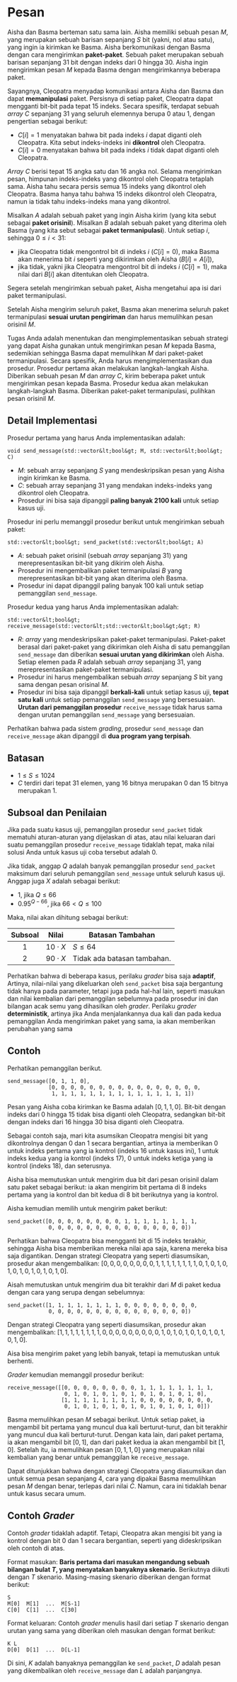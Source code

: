 # Pesan

Aisha dan Basma berteman satu sama lain.
Aisha memiliki sebuah pesan $M$, yang merupakan sebuah barisan sepanjang $S$ bit (yakni, nol atau satu),
yang ingin ia kirimkan ke Basma.
Aisha berkomunikasi dengan Basma dengan cara mengirimkan **paket-paket**.
Sebuah paket merupakan sebuah barisan sepanjang $31$ bit dengan indeks dari $0$ hingga $30$.
Aisha ingin mengirimkan pesan $M$ kepada Basma
dengan mengirimkannya beberapa paket.

Sayangnya, Cleopatra menyadap komunikasi antara Aisha dan Basma
dan dapat **memanipulasi** paket.
Persisnya di setiap paket, Cleopatra dapat mengganti bit-bit pada tepat $15$ indeks.
Secara spesifik, terdapat sebuah *array* $C$ sepanjang $31$
yang seluruh elemennya berupa $0$ atau $1$, dengan pengertian sebagai berikut:

* $C[i] = 1$
  menyatakan bahwa bit pada indeks $i$ dapat diganti oleh Cleopatra.
  Kita sebut indeks-indeks ini **dikontrol** oleh Cleopatra.
* $C[i] = 0$
  menyatakan bahwa bit pada indeks $i$ tidak dapat diganti oleh Cleopatra.

*Array* $C$ berisi tepat $15$ angka satu dan $16$ angka nol.
Selama mengirimkan pesan, himpunan indeks-indeks yang dikontrol oleh Cleopatra tetaplah sama.
Aisha tahu secara persis semua $15$ indeks yang dikontrol oleh Cleopatra.
Basma hanya tahu bahwa $15$ indeks dikontrol oleh Cleopatra,
namun ia tidak tahu indeks-indeks mana yang dikontrol.

Misalkan $A$ adalah sebuah paket yang ingin Aisha kirim
(yang kita sebut sebagai **paket orisinil**).
Misalkan $B$ adalah sebuah paket yang diterima oleh Basma
(yang kita sebut sebagai **paket termanipulasi**).
Untuk setiap $i$, sehingga $0 \leq i < 31$:
* jika Cleopatra tidak mengontrol bit di indeks $i$ ($C[i]=0$),
  maka Basma akan menerima bit $i$ seperti yang dikirimkan oleh Aisha ($B[i]=A[i]$),
* jika tidak, yakni jika Cleopatra mengontrol bit di indeks $i$ ($C[i]=1$),
  maka nilai dari $B[i]$ akan ditentukan oleh Cleopatra.
  
Segera setelah mengirimkan sebuah paket,
Aisha mengetahui apa isi dari paket termanipulasi.

Setelah Aisha mengirim seluruh paket,
Basma akan menerima seluruh paket termanipulasi **sesuai urutan pengiriman**
dan harus memulihkan pesan orisinil $M$.

Tugas Anda adalah menentukan dan mengimplementasikan sebuah strategi
yang dapat Aisha gunakan untuk mengirimkan pesan $M$ kepada Basma,
sedemikian sehingga Basma dapat memulihkan $M$ dari paket-paket termanipulasi.
Secara spesifik, Anda harus mengimplementasikan dua prosedur.
Prosedur pertama akan melakukan langkah-langkah Aisha.
Diberikan sebuah pesan $M$
dan *array* $C$,
kirim beberapa paket untuk mengirimkan pesan kepada Basma.
Prosedur kedua akan melakukan langkah-langkah Basma.
Diberikan paket-paket termanipulasi,
pulihkan pesan orisinil $M$.


## Detail Implementasi

Prosedur pertama yang harus Anda implementasikan adalah:

```
void send_message(std::vector&lt;bool&gt; M, std::vector&lt;bool&gt; C)
```

* $M$: sebuah array sepanjang $S$ yang mendeskripsikan
   pesan yang Aisha ingin kirimkan ke Basma.
* $C$: sebuah array sepanjang $31$
   yang mendakan indeks-indeks yang dikontrol oleh Cleopatra.
* Prosedur ini bisa saja dipanggil **paling banyak 2100 kali** untuk setiap kasus uji.

Prosedur ini perlu memanggil prosedur berikut untuk mengirimkan sebuah paket:

```
std::vector&lt;bool&gt; send_packet(std::vector&lt;bool&gt; A)
```

* $A$: sebuah paket orisinil (sebuah *array* sepanjang $31$)
   yang merepresentasikan bit-bit yang dikirim oleh Aisha.
* Prosedur ini mengembalikan paket termanipulasi $B$
   yang merepresentasikan bit-bit yang akan diterima oleh Basma.
* Prosedur ini dapat dipanggil paling banyak $100$ kali
   untuk setiap pemanggilan `send_message`.

Prosedur kedua yang harus Anda implementasikan adalah:

```
std::vector&lt;bool&gt; receive_message(std::vector&lt;std::vector&lt;bool&gt;&gt; R)
```

* $R$: *array* yang mendeskripsikan paket-paket termanipulasi.
  Paket-paket berasal dari paket-paket yang dikirimkan oleh Aisha di satu pemanggilan `send_message`
   dan diberikan **sesuai urutan yang dikirimkan** oleh Aisha.
  Setiap elemen pada $R$ adalah sebuah *array* sepanjang $31$, yang merepresentasikan paket-paket termanipulasi.
* Prosedur ini harus mengembalikan sebuah *array* sepanjang $S$ bit
   yang sama dengan pesan orisinal $M$.
* Prosedur ini bisa saja dipanggil **berkali-kali** untuk setiap kasus uji,
   **tepat satu kali** untuk setiap pemanggilan `send_message` yang bersesuaian.
   **Urutan dari pemanggilan prosedur** `receive_message`
   tidak harus sama dengan urutan pemanggilan `send_message` yang bersesuaian.
   
Perhatikan bahwa pada sistem *grading*, prosedur `send_message` dan `receive_message` akan dipanggil di **dua program yang terpisah**.

## Batasan

* $1 \leq S \leq 1024$
* $C$ terdiri dari tepat $31$ elemen, yang $16$ bitnya merupakan $0$ dan $15$ bitnya merupakan $1$.

## Subsoal dan Penilaian

Jika pada suatu kasus uji,
 pemanggilan prosedur ``send_packet`` tidak mematuhi aturan-aturan yang dijelaskan di atas,
 atau nilai keluaran dari suatu pemanggilan prosedur `receive_message` tidaklah tepat,
 maka nilai solusi Anda untuk kasus uji coba tersebut adalah $0$.

Jika tidak, anggap $Q$ adalah banyak pemanggilan prosedur `send_packet` maksimum
dari seluruh pemanggilan `send_message` untuk seluruh kasus uji.
Anggap juga $X$ adalah sebagai berikut:
- $1$, jika $Q \leq 66$
- $0.95 ^ {Q - 66}$, jika $66 < Q \leq 100$

Maka, nilai akan dihitung sebagai berikut:

| Subsoal | Nilai  | Batasan Tambahan |
| :-----: | :----: | ---------------------- |
| 1       | $10 \cdot X$ | $S \leq 64$
| 2       | $90 \cdot X$ | Tidak ada batasan tambahan.

Perhatikan bahwa di beberapa kasus, perilaku *grader* bisa saja **adaptif**,
Artinya, nilai-nilai yang dikeluarkan oleh `send_packet`
 bisa saja bergantung tidak hanya pada parameter, tetapi juga pada hal-hal lain,
 seperti masukan dan nilai kembalian dari pemanggilan sebelumnya pada prosedur ini
 dan bilangan acak semu yang dihasilkan oleh *grader*.
Perilaku *grader* **deterministik**, artinya jika Anda menjalankannya dua kali
 dan pada kedua pemanggilan Anda mengirimkan paket yang sama, ia akan memberikan perubahan yang sama


## Contoh

Perhatikan pemanggilan berikut.

```
send_message([0, 1, 1, 0],
             [0, 0, 0, 0, 0, 0, 0, 0, 0, 0, 0, 0, 0, 0, 0, 0, 
              1, 1, 1, 1, 1, 1, 1, 1, 1, 1, 1, 1, 1, 1, 1])
```

Pesan yang Aisha coba kirimkan ke Basma adalah $[0, 1, 1, 0]$.
Bit-bit dengan indeks dari $0$ hingga $15$ tidak bisa diganti oleh Cleopatra,
sedangkan bit-bit dengan indeks dari $16$ hingga $30$ bisa diganti oleh Cleopatra.

Sebagai contoh saja, mari kita asumsikan Cleopatra mengisi bit yang dikontrolnya dengan $0$ dan $1$ secara bergantian, artinya ia memberikan $0$ untuk indeks pertama yang ia kontrol (indeks $16$ untuk kasus ini), $1$ untuk indeks kedua yang ia kontrol (indeks $17$), $0$ untuk indeks ketiga yang ia kontrol (indeks $18$), dan seterusnya.

Aisha bisa memutuskan untuk mengirim dua bit dari pesan orisinil dalam satu paket sebagai berikut: ia akan mengirim bit pertama di $8$ indeks pertama yang ia kontrol dan bit kedua di $8$ bit berikutnya yang ia kontrol.

Aisha kemudian memilih untuk mengirim paket berikut:

```
send_packet([0, 0, 0, 0, 0, 0, 0, 0, 1, 1, 1, 1, 1, 1, 1, 1,
             0, 0, 0, 0, 0, 0, 0, 0, 0, 0, 0, 0, 0, 0, 0])
```

Perhatikan bahwa Cleopatra bisa mengganti bit di $15$ indeks terakhir, sehingga Aisha bisa memberikan mereka nilai apa saja, karena mereka bisa saja digantikan.
Dengan strategi Cleopatra yang seperti diasumsikan, prosedur akan mengembalikan:
 $[0, 0, 0, 0, 0, 0, 0, 0, 1, 1, 1, 1, 1, 1, 1, 1, 0, 1, 0, 1, 0, 1, 0, 1, 0, 1, 0, 1, 0, 1, 0]$.

Aisah memutuskan untuk mengirim dua bit terakhir dari $M$ di paket kedua dengan cara yang serupa dengan sebelumnya:

```
send_packet([1, 1, 1, 1, 1, 1, 1, 1, 0, 0, 0, 0, 0, 0, 0, 0,
             0, 0, 0, 0, 0, 0, 0, 0, 0, 0, 0, 0, 0, 0, 0])
```

Dengan strategi Cleopatra yang seperti diasumsikan, prosedur akan mengembalikan:
 $[1, 1, 1, 1, 1, 1, 1, 1, 0, 0, 0, 0, 0, 0, 0, 0, 0, 1, 0, 1, 0, 1, 0, 1, 0, 1, 0, 1, 0, 1, 0]$.

Aisa bisa mengirim paket yang lebih banyak, tetapi ia memutuskan untuk berhenti.

*Grader* kemudian memanggil prosedur berikut:

```
receive_message([[0, 0, 0, 0, 0, 0, 0, 0, 1, 1, 1, 1, 1, 1, 1, 1,
                  0, 1, 0, 1, 0, 1, 0, 1, 0, 1, 0, 1, 0, 1, 0],
                 [1, 1, 1, 1, 1, 1, 1, 1, 0, 0, 0, 0, 0, 0, 0, 0,
                  0, 1, 0, 1, 0, 1, 0, 1, 0, 1, 0, 1, 0, 1, 0]])
```

Basma memulihkan pesan $M$ sebagai berikut.
Untuk setiap paket, ia mengambil bit pertama yang muncul dua kali berturut-turut, dan bit terakhir yang muncul dua kali berturut-turut.
Dengan kata lain, dari paket pertama, ia akan mengambil bit $[0, 1]$, dan dari paket kedua ia akan mengambil bit $[1, 0]$.
Setelah itu, ia memulihkan pesan $[0, 1, 1, 0]$ yang merupakan nilai kembalian yang benar untuk pemanggilan ke `receive_message`.

Dapat ditunjukkan bahwa dengan strategi Cleopatra yang diasumsikan dan untuk semua pesan sepanjang $4$, cara yang dipakai Basma memulihkan pesan $M$ dengan benar, terlepas dari nilai $C$.
Namun, cara ini tidaklah benar untuk kasus secara umum.

## Contoh *Grader*

Contoh *grader* tidaklah adaptif.
Tetapi, Cleopatra akan mengisi bit yang ia kontrol dengan bit $0$ dan $1$ secara bergantian, seperti yang dideskripsikan oleh contoh di atas.

Format masukan: **Baris pertama dari masukan mengandung sebuah bilangan bulat $T$, yang menyatakan banyaknya skenario.**
Berikutnya diikuti dengan $T$ skenario.
Masing-masing skenario diberikan dengan format berikut:

```
S
M[0]  M[1]  ...  M[S-1]
C[0]  C[1]  ...  C[30]
```

Format keluaran:
Contoh *grader* menulis hasil dari setiap $T$ skenario dengan urutan yang sama yang diberikan oleh masukan dengan format berikut:

```
K L
D[0]  D[1]  ...  D[L-1]
```

Di sini, $K$ adalah banyaknya pemanggilan ke `send_packet`,
 $D$ adalah pesan yang dikembalikan oleh `receive_message`
 dan $L$ adalah panjangnya.
